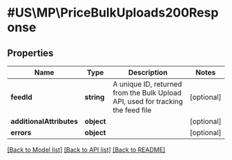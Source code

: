 # #US\MP\PriceBulkUploads200Response

## Properties

Name | Type | Description | Notes
------------ | ------------- | ------------- | -------------
**feedId** | **string** | A unique ID, returned from the Bulk Upload API, used for tracking the feed file | [optional]
**additionalAttributes** | **object** |  | [optional]
**errors** | **object** |  | [optional]


[[Back to Model list]](../) [[Back to API list]](../../Api/US/MP) [[Back to README]](../../README.md)
